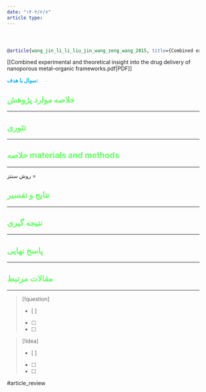 ```yaml
---
date: "۱۴۰۳/۲/۷"
article type:
---
```


```bibtex



@article{wang_jin_li_li_liu_jin_wang_zeng_wang_2015, title={Combined experimental and theoretical insight into the drug delivery of nanoporous metal–organic frameworks}, volume={5}, url={https://pubs.rsc.org/en/content/articlelanding/2015/ra/c5ra12543j}, DOI={https://doi.org/10.1039/c5ra12543j}, number={104}, journal={RSC advances}, publisher={Royal Society of Chemistry}, author={Wang, Jiaping and Jin, Juncheng and Li, Fumei and Li, Baohong and Liu, Jianqiang and Jin, Jie and Wang, Chunfeng and Zeng, Yongping and Wang, Yukun}, year={2015}, month={Jan}, pages={85606–85612} }  ‌
```

[[Combined experimental and theoretical insight into the drug delivery of nanoporous metal–organic frameworks.pdf|PDF]]

**<span style="color:#00b0f0">سوال یا هدف:</span>**



## <span style="color:#64ff61">خلاصه موارد پژوهش</span>
---

## <span style="color:#64ff61">تئوری</span>
---



## <span style="color:#64ff61">خلاصه materials and methods</span>
---

روش سنتز = 



## <span style="color:#64ff61"> نتایج و تفسیر</span>
---



## <span style="color:#64ff61">نتیجه گیری</span>
---



## <span style="color:#64ff61">پاسخ نهایی</span>
---




## <span style="color:#64ff61">مقالات مرتبط</span>
---





> [!question] 
>- [ ] 
>- [ ]  
>- [ ] 


> [!idea] 
> - [ ] 
>- [ ] 
>- [ ] 



#article_review
